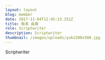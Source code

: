 ```yaml
---
layout: layout
blog: member
date: 2017-11-04T12:45:13.251Z
title: 阪本 由貴
role: Scriptwriter
description: Scriptwriter
thumbnail: /images/uploads/yuki500x500.jpg
---
```

Scriptwriter
